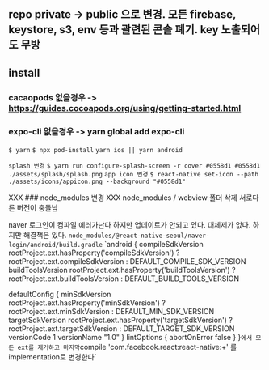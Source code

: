 ## repo private -> public 으로 변경. 모든 firebase, keystore, s3, env 등과 괄련된 콘솔 폐기. key 노출되어도 무방

## install

### cacaopods 없을경우 -> https://guides.cocoapods.org/using/getting-started.html
### expo-cli 없을경우 -> yarn global add expo-cli

`$ yarn`
`$ npx pod-install`
`yarn ios || yarn android`

`splash 변경`
`$ yarn run configure-splash-screen -r cover #0558d1 #0558d1 ./assets/splash/splash.png`
`app icon 변경`
`$ react-native set-icon --path ./assets/icons/appicon.png --background "#0558d1"`

XXX ### node_modules 변경 XXX
node_modules / webview 폴더 삭제
서로다른 버전이 충돌남

naver 로그인이 컴파일 에러가난다 하지만 업데이트가 안되고 있다. 대체제가 없다. 하지만 해결책은 있다.
`node_modules/@react-native-seoul/naver-login/android/build.gradle`
`android {
  compileSdkVersion rootProject.ext.hasProperty('compileSdkVersion') ? rootProject.ext.compileSdkVersion : DEFAULT_COMPILE_SDK_VERSION
  buildToolsVersion rootProject.ext.hasProperty('buildToolsVersion') ? rootProject.ext.buildToolsVersion : DEFAULT_BUILD_TOOLS_VERSION

  defaultConfig {
    minSdkVersion rootProject.ext.hasProperty('minSdkVersion') ? rootProject.ext.minSdkVersion : DEFAULT_MIN_SDK_VERSION
    targetSdkVersion rootProject.ext.hasProperty('targetSdkVersion') ? rootProject.ext.targetSdkVersion : DEFAULT_TARGET_SDK_VERSION
    versionCode 1
    versionName "1.0"
  }
  lintOptions {
    abortOnError false
  }
}`
에서 모든 ext를 제거하고 마지막
`compile 'com.facebook.react:react-native:+' 를 implementation로 변경한다`
